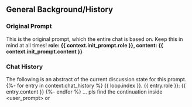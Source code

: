 
## General Background/History
### Original Prompt
This is the original prompt, which the entire chat is based on. Keep this in mind at all times!
__role: {{ context.init_prompt.role }}, content: {{ context.init_prompt.content }}__

### Chat History
The following is an abstract of the current discussion state for this prompt.
{%- for entry in context.chat_history %}
{{ loop.index }}. {{ entry.role }}: {{ entry.content }}
{%- endfor %}
... pls find the continuation inside <user_prompt> or <INST>

